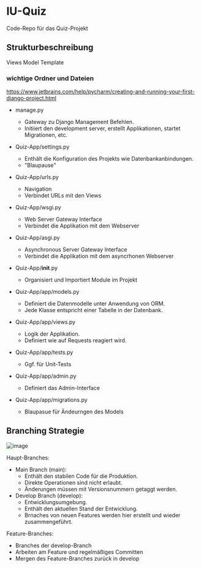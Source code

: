 # IU-Quiz
Code-Repo für das Quiz-Projekt

## Strukturbeschreibung

Views
Model
Template

### wichtige Ordner und Dateien

https://www.jetbrains.com/help/pycharm/creating-and-running-your-first-django-project.html

- manage.py
  - Gateway zu Django Management Befehlen.
  - Initiiert den development server, erstellt Applikationen, startet Migrationen, etc. 
- Quiz-App/settings.py
  - Enthält die Konfiguration des Projekts wie Datenbankanbindungen.
  - "Blaupause"
- Quiz-App/urls.py
  - Navigation
  - Verbindet URLs mit den Views 
- Quiz-App/wsgi.py
  - Web Server Gateway Interface
  - Verbindet die Applikation mit dem Webserver
- Quiz-App/asgi.py
  - Asynchronous Server Gateway Interface
  - Verbindet die Applikation mit dem asyncrhonen Webserver
- Quiz-App/__init__.py
  - Organisiert und Importiert Module im Projekt
 
- Quiz-App/app/models.py
  - Definiert die Datenmodelle unter Anwendung von ORM.
  - Jede Klasse entspricht einer Tabelle in der Datenbank.
- Quiz-App/app/views.py
  - Logik der Applikation.
  - Definiert wie auf Requests reagiert wird.
- Quiz-App/app/tests.py
  - Ggf. für Unit-Tests
 - Quiz-App/app/admin.py
   - Definiert das Admin-Interface
- Quiz-App/app/migrations.py
  - Blaupasue für Ändeurngen des Models   

## Branching Strategie
![image](https://github.com/fulcrum1991/IU-Quiz/assets/96475736/88fa176a-0c88-4c22-a576-503ae47a9992)

Haupt-Branches:
- Main Branch (main):
  - Enthält den stabilen Code für die Produktion.
  - Direkte Operationen sind nicht erlaubt.
  - Änderungen müssen mit Versionsnummern getaggt werden.
- Develop Branch (develop):
  - Entwicklungsumgebung.
  - Enthält den aktuellen Stand der Entwicklung.
  - Brnaches von neuen Features werden hier erstellt und wieder zusammengeführt.

Feature-Branches:
- Branches der develop-Branch
- Arbeiten am Feature und regelmäßiges Committen
- Mergen des Feature-Branches zurück in develop
